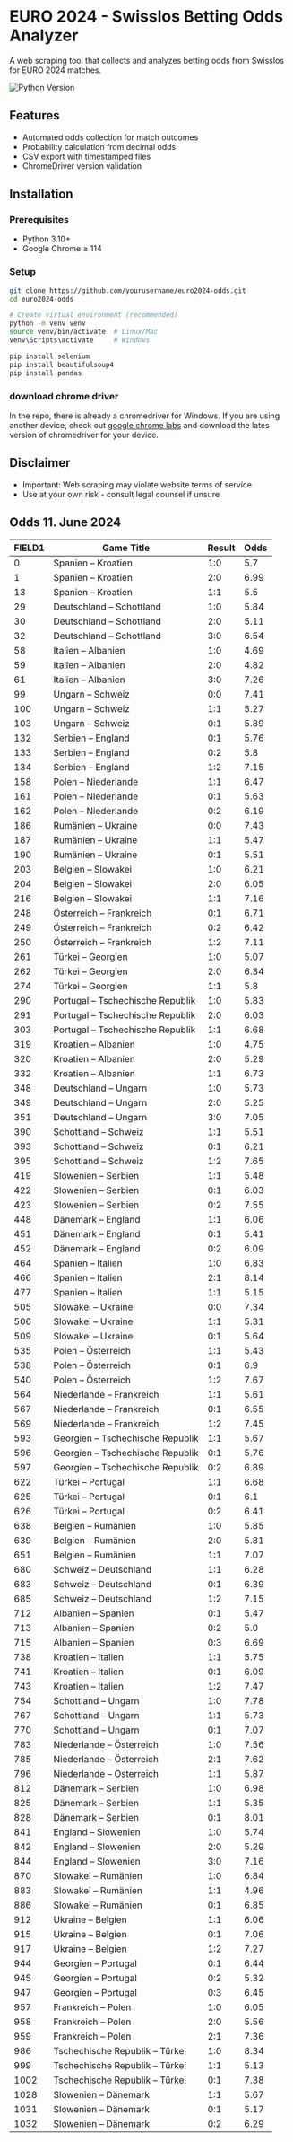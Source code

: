 # EURO 2024 - Swisslos Betting Odds Analyzer

A web scraping tool that collects and analyzes betting odds from Swisslos for EURO 2024 matches.

![Python Version](https://img.shields.io/badge/python-3.10%2B-blue)


## Features

- Automated odds collection for match outcomes
- Probability calculation from decimal odds
- CSV export with timestamped files
- ChromeDriver version validation

## Installation

### Prerequisites

- Python 3.10+
- Google Chrome ≥ 114

### Setup

```bash
git clone https://github.com/yourusername/euro2024-odds.git
cd euro2024-odds

# Create virtual environment (recommended)
python -m venv venv
source venv/bin/activate  # Linux/Mac
venv\Scripts\activate     # Windows

pip install selenium
pip install beautifulsoup4
pip install pandas
```

### download chrome driver

In the repo, there is already a chromedriver for Windows. If you are using another device, check out [google chrome labs](https://googlechromelabs.github.io/chrome-for-testing/) and download the lates version of chromedriver for your device. 


## Disclaimer

- Important: Web scraping may violate website terms of service
- Use at your own risk - consult legal counsel if unsure

## Odds 11. June 2024

|FIELD1|Game Title                      |Result|Odds|
|------|--------------------------------|------|----|
|0     |Spanien – Kroatien              |1:0   |5.7 |
|1     |Spanien – Kroatien              |2:0   |6.99|
|13    |Spanien – Kroatien              |1:1   |5.5 |
|29    |Deutschland – Schottland        |1:0   |5.84|
|30    |Deutschland – Schottland        |2:0   |5.11|
|32    |Deutschland – Schottland        |3:0   |6.54|
|58    |Italien – Albanien              |1:0   |4.69|
|59    |Italien – Albanien              |2:0   |4.82|
|61    |Italien – Albanien              |3:0   |7.26|
|99    |Ungarn – Schweiz                |0:0   |7.41|
|100   |Ungarn – Schweiz                |1:1   |5.27|
|103   |Ungarn – Schweiz                |0:1   |5.89|
|132   |Serbien – England               |0:1   |5.76|
|133   |Serbien – England               |0:2   |5.8 |
|134   |Serbien – England               |1:2   |7.15|
|158   |Polen – Niederlande             |1:1   |6.47|
|161   |Polen – Niederlande             |0:1   |5.63|
|162   |Polen – Niederlande             |0:2   |6.19|
|186   |Rumänien – Ukraine              |0:0   |7.43|
|187   |Rumänien – Ukraine              |1:1   |5.47|
|190   |Rumänien – Ukraine              |0:1   |5.51|
|203   |Belgien – Slowakei              |1:0   |6.21|
|204   |Belgien – Slowakei              |2:0   |6.05|
|216   |Belgien – Slowakei              |1:1   |7.16|
|248   |Österreich – Frankreich         |0:1   |6.71|
|249   |Österreich – Frankreich         |0:2   |6.42|
|250   |Österreich – Frankreich         |1:2   |7.11|
|261   |Türkei – Georgien               |1:0   |5.07|
|262   |Türkei – Georgien               |2:0   |6.34|
|274   |Türkei – Georgien               |1:1   |5.8 |
|290   |Portugal – Tschechische Republik|1:0   |5.83|
|291   |Portugal – Tschechische Republik|2:0   |6.03|
|303   |Portugal – Tschechische Republik|1:1   |6.68|
|319   |Kroatien – Albanien             |1:0   |4.75|
|320   |Kroatien – Albanien             |2:0   |5.29|
|332   |Kroatien – Albanien             |1:1   |6.73|
|348   |Deutschland – Ungarn            |1:0   |5.73|
|349   |Deutschland – Ungarn            |2:0   |5.25|
|351   |Deutschland – Ungarn            |3:0   |7.05|
|390   |Schottland – Schweiz            |1:1   |5.51|
|393   |Schottland – Schweiz            |0:1   |6.21|
|395   |Schottland – Schweiz            |1:2   |7.65|
|419   |Slowenien – Serbien             |1:1   |5.48|
|422   |Slowenien – Serbien             |0:1   |6.03|
|423   |Slowenien – Serbien             |0:2   |7.55|
|448   |Dänemark – England              |1:1   |6.06|
|451   |Dänemark – England              |0:1   |5.41|
|452   |Dänemark – England              |0:2   |6.09|
|464   |Spanien – Italien               |1:0   |6.83|
|466   |Spanien – Italien               |2:1   |8.14|
|477   |Spanien – Italien               |1:1   |5.15|
|505   |Slowakei – Ukraine              |0:0   |7.34|
|506   |Slowakei – Ukraine              |1:1   |5.31|
|509   |Slowakei – Ukraine              |0:1   |5.64|
|535   |Polen – Österreich              |1:1   |5.43|
|538   |Polen – Österreich              |0:1   |6.9 |
|540   |Polen – Österreich              |1:2   |7.67|
|564   |Niederlande – Frankreich        |1:1   |5.61|
|567   |Niederlande – Frankreich        |0:1   |6.55|
|569   |Niederlande – Frankreich        |1:2   |7.45|
|593   |Georgien – Tschechische Republik|1:1   |5.67|
|596   |Georgien – Tschechische Republik|0:1   |5.76|
|597   |Georgien – Tschechische Republik|0:2   |6.89|
|622   |Türkei – Portugal               |1:1   |6.68|
|625   |Türkei – Portugal               |0:1   |6.1 |
|626   |Türkei – Portugal               |0:2   |6.41|
|638   |Belgien – Rumänien              |1:0   |5.85|
|639   |Belgien – Rumänien              |2:0   |5.81|
|651   |Belgien – Rumänien              |1:1   |7.07|
|680   |Schweiz – Deutschland           |1:1   |6.28|
|683   |Schweiz – Deutschland           |0:1   |6.39|
|685   |Schweiz – Deutschland           |1:2   |7.15|
|712   |Albanien – Spanien              |0:1   |5.47|
|713   |Albanien – Spanien              |0:2   |5.0 |
|715   |Albanien – Spanien              |0:3   |6.69|
|738   |Kroatien – Italien              |1:1   |5.75|
|741   |Kroatien – Italien              |0:1   |6.09|
|743   |Kroatien – Italien              |1:2   |7.47|
|754   |Schottland – Ungarn             |1:0   |7.78|
|767   |Schottland – Ungarn             |1:1   |5.73|
|770   |Schottland – Ungarn             |0:1   |7.07|
|783   |Niederlande – Österreich        |1:0   |7.56|
|785   |Niederlande – Österreich        |2:1   |7.62|
|796   |Niederlande – Österreich        |1:1   |5.87|
|812   |Dänemark – Serbien              |1:0   |6.98|
|825   |Dänemark – Serbien              |1:1   |5.35|
|828   |Dänemark – Serbien              |0:1   |8.01|
|841   |England – Slowenien             |1:0   |5.74|
|842   |England – Slowenien             |2:0   |5.29|
|844   |England – Slowenien             |3:0   |7.16|
|870   |Slowakei – Rumänien             |1:0   |6.84|
|883   |Slowakei – Rumänien             |1:1   |4.96|
|886   |Slowakei – Rumänien             |0:1   |6.85|
|912   |Ukraine – Belgien               |1:1   |6.06|
|915   |Ukraine – Belgien               |0:1   |7.06|
|917   |Ukraine – Belgien               |1:2   |7.27|
|944   |Georgien – Portugal             |0:1   |6.44|
|945   |Georgien – Portugal             |0:2   |5.32|
|947   |Georgien – Portugal             |0:3   |6.45|
|957   |Frankreich – Polen              |1:0   |6.05|
|958   |Frankreich – Polen              |2:0   |5.56|
|959   |Frankreich – Polen              |2:1   |7.36|
|986   |Tschechische Republik – Türkei  |1:0   |8.34|
|999   |Tschechische Republik – Türkei  |1:1   |5.13|
|1002  |Tschechische Republik – Türkei  |0:1   |7.38|
|1028  |Slowenien – Dänemark            |1:1   |5.67|
|1031  |Slowenien – Dänemark            |0:1   |5.17|
|1032  |Slowenien – Dänemark            |0:2   |6.29|
